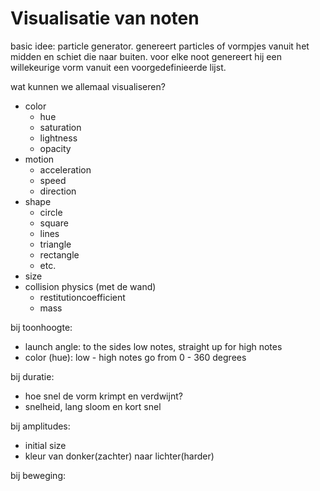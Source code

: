 # Visualisatie van noten

basic idee: particle generator. genereert particles of vormpjes vanuit het midden en schiet die naar buiten.
voor elke noot genereert hij een willekeurige vorm vanuit een voorgedefinieerde lijst.

wat kunnen we allemaal visualiseren?
- color
  - hue
  - saturation
  - lightness
  - opacity
- motion
  - acceleration
  - speed
  - direction
- shape
  - circle
  - square
  - lines
  - triangle
  - rectangle
  - etc.
- size
- collision physics (met de wand)
  - restitutioncoefficient
  - mass



bij toonhoogte:
- launch angle: to the sides low notes, straight up for high notes
- color (hue): low - high notes go from 0 - 360 degrees

bij duratie:
- hoe snel de vorm krimpt en verdwijnt?
- snelheid, lang sloom en kort snel

bij amplitudes:
- initial size
- kleur van donker(zachter) naar lichter(harder)

bij beweging:
